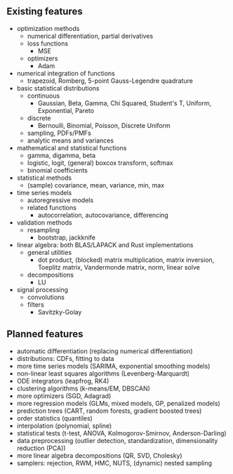 ## Existing features

- optimization methods
  - numerical differentiation, partial derivatives
  - loss functions
    - MSE
  - optimizers
    - Adam
- numerical integration of functions
  - trapezoid, Romberg, 5-point Gauss-Legendre quadrature
- basic statistical distributions
  - continuous
    - Gaussian, Beta, Gamma, Chi Squared, Student's T, Uniform, Exponential, Pareto
  - discrete
    - Bernoulli, Binomial, Poisson, Discrete Uniform
  - sampling, PDFs/PMFs
  - analytic means and variances
- mathematical and statistical functions
  - gamma, digamma, beta
  - logistic, logit, (general) boxcox transform, softmax
  - binomial coefficients
- statistical methods
  - (sample) covariance, mean, variance, min, max
- time series models
  - autoregressive models
  - related functions
    - autocorrelation, autocovariance, differencing
- validation methods
  - resampling
    - bootstrap, jackknife
- linear algebra: both BLAS/LAPACK and Rust implementations
  - general utilities
    - dot product, (blocked) matrix multiplication, matrix inversion, Toeplitz matrix, Vandermonde matrix, norm, linear solve
  - decompositions
    - LU
- signal processing
  - convolutions
  - filters
    - Savitzky-Golay

## Planned features

- automatic differentiation (replacing numerical differentiation)
- distributions: CDFs, fitting to data
- more time series models (SARIMA, exponential smoothing models)
- non-linear least squares algorithms (Levenberg-Marquardt)
- ODE integrators (leapfrog, RK4)
- clustering algorithms (k-means/EM, DBSCAN)
- more optimizers (SGD, Adagrad)
- more regression models (GLMs, mixed models, GP, penalized models)
- prediction trees (CART, random forests, gradient boosted trees)
- order statistics (quantiles)
- interpolation (polynomial, spline)
- statistical tests (t-test, ANOVA, Kolmogorov-Smirnov, Anderson-Darling)
- data preprocessing (outlier detection, standardization, dimensionality reduction (PCA))
- more linear algebra decompositions (QR, SVD, Cholesky)
- samplers: rejection, RWM, HMC, NUTS, (dynamic) nested sampling
